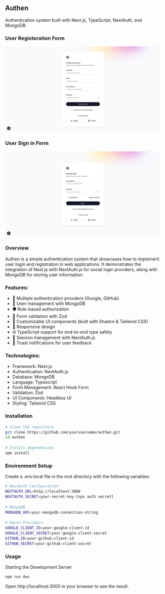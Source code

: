 ## Authen

Authentication system built with Next.js, TypeScript, NextAuth, and MongoDB.

### User Registeration Form

![Image Description](public/screenshot/register.png)

### User Sign in Form

![Image Description](public/screenshot/sign-in.png)

### Overview

Authen is a simple authentication system that showcases how to implement user login and registration in web applications. It demonstrates the integration of Next.js with NextAuth.js for social login providers, along with MongoDB for storing user information.

### Features:

- 🔐 Multiple authentication providers (Google, GitHub)
- 👤 User management with MongoDB
- 🛡️ Role-based authorization
- 📝 Form validation with Zod
- 🎨 Customizable UI components (built with Shadcn & Tailwind CSS)
- 📱 Responsive design
- 🌐 TypeScript support for end-to-end type safety
- 🔄 Session management with NextAuth.js
- 📨 Toast notifications for user feedback

### Technologies:

- Framework: Next.js
- Authentication: NextAuth.js
- Database: MongoDB
- Language: Typescript
- Form Management: React Hook Form
- Validation: Zod
- UI Components: Headless UI
- Styling: Tailwind CSS

### Installation

```bash
# Clone the repository
git clone https://github.com/yourusername/authen.git
cd authen

# Install dependencies
npm install
```

### Environment Setup

Create a .env.local file in the root directory with the following variables:

```bash
# NextAuth Configuration
NEXTAUTH_URL=http://localhost:3000
NEXTAUTH_SECRET=your-secret-key-[npx auth secret]

# MongoDB
MONGODB_URI=your-mongodb-connection-string

# OAuth Providers
GOOGLE_CLIENT_ID=your-google-client-id
GOOGLE_CLIENT_SECRET=your-google-client-secret
GITHUB_ID=your-github-client-id
GITHUB_SECRET=your-github-client-secret
```

### Usage

Starting the Development Server

```bash
npm run dev
```

Open http://localhost:3000 in your browser to see the result.
